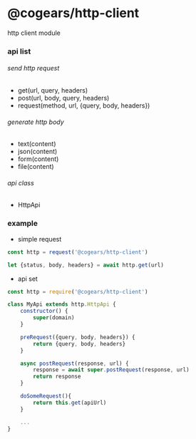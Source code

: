 # @cogears/http-client
http client module

### api list

###### send http request
- get(url, query, headers)
- post(url, body, query, headers)
- request(method, url, {query, body, headers})

###### generate http body
- text(content)
- json(content)
- form(content)
- file(content)

###### api class
- HttpApi


### example

- simple request
```javascript
const http = request('@cogears/http-client')

let {status, body, headers} = await http.get(url)

```


- api set
```javascript
const http = require('@cogears/http-client')

class MyApi extends http.HttpApi {
    constructor() {
        super(domain)
    }

    preRequest({query, body, headers}) {
        return {query, body, headers}
    }

    async postRequest(response, url) {
        response = await super.postRequest(response, url)
        return response
    }

    doSomeRequest(){
        return this.get(apiUrl)
    }

    ...
}
```